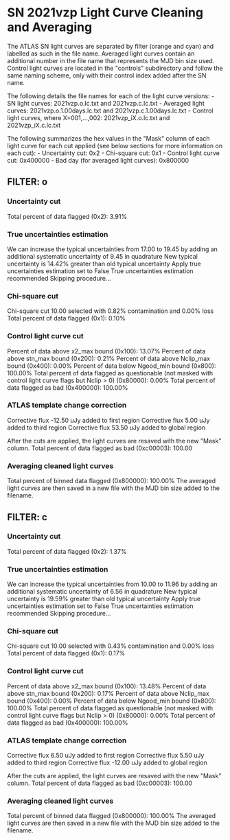 # SN 2021vzp Light Curve Cleaning and Averaging

The ATLAS SN light curves are separated by filter (orange and cyan) and labelled as such in the file name. Averaged light curves contain an additional number in the file name that represents the MJD bin size used. Control light curves are located in the "controls" subdirectory and follow the same naming scheme, only with their control index added after the SN name.

The following details the file names for each of the light curve versions:
	- SN light curves: 2021vzp.o.lc.txt and 2021vzp.c.lc.txt
	- Averaged light curves: 2021vzp.o.1.00days.lc.txt and 2021vzp.c.1.00days.lc.txt
	- Control light curves, where X=001,...,002: 2021vzp_iX.o.lc.txt and 2021vzp_iX.c.lc.txt

The following summarizes the hex values in the "Mask" column of each light curve for each cut applied (see below sections for more information on each cut): 
	- Uncertainty cut: 0x2
	- Chi-square cut: 0x1
	- Control light curve cut: 0x400000
	- Bad day (for averaged light curves): 0x800000

## FILTER: o

### Uncertainty cut
Total percent of data flagged (0x2): 3.91%

### True uncertainties estimation
We can increase the typical uncertainties from 17.00 to 19.45 by adding an additional systematic uncertainty of 9.45 in quadrature
New typical uncertainty is 14.42% greater than old typical uncertainty
Apply true uncertainties estimation set to False
True uncertainties estimation recommended
Skipping procedure...

### Chi-square cut
Chi-square cut 10.00 selected with 0.82% contamination and 0.00% loss
Total percent of data flagged (0x1): 0.10%

### Control light curve cut
Percent of data above x2_max bound (0x100): 13.07%
Percent of data above stn_max bound (0x200): 0.21%
Percent of data above Nclip_max bound (0x400): 0.00%
Percent of data below Ngood_min bound (0x800): 100.00%
Total percent of data flagged as questionable (not masked with control light curve flags but Nclip > 0) (0x80000): 0.00%
Total percent of data flagged as bad (0x400000): 100.00%

### ATLAS template change correction
Corrective flux -12.50 uJy added to first region
Corrective flux 5.00 uJy added to third region
Corrective flux 53.50 uJy added to global region

After the cuts are applied, the light curves are resaved with the new "Mask" column.
Total percent of data flagged as bad (0xc00003): 100.00

### Averaging cleaned light curves
Total percent of binned data flagged (0x800000): 100.00%
The averaged light curves are then saved in a new file with the MJD bin size added to the filename.

## FILTER: c

### Uncertainty cut
Total percent of data flagged (0x2): 1.37%

### True uncertainties estimation
We can increase the typical uncertainties from 10.00 to 11.96 by adding an additional systematic uncertainty of 6.56 in quadrature
New typical uncertainty is 19.59% greater than old typical uncertainty
Apply true uncertainties estimation set to False
True uncertainties estimation recommended
Skipping procedure...

### Chi-square cut
Chi-square cut 10.00 selected with 0.43% contamination and 0.00% loss
Total percent of data flagged (0x1): 0.17%

### Control light curve cut
Percent of data above x2_max bound (0x100): 13.48%
Percent of data above stn_max bound (0x200): 0.17%
Percent of data above Nclip_max bound (0x400): 0.00%
Percent of data below Ngood_min bound (0x800): 100.00%
Total percent of data flagged as questionable (not masked with control light curve flags but Nclip > 0) (0x80000): 0.00%
Total percent of data flagged as bad (0x400000): 100.00%

### ATLAS template change correction
Corrective flux 6.50 uJy added to first region
Corrective flux 5.50 uJy added to third region
Corrective flux -12.00 uJy added to global region

After the cuts are applied, the light curves are resaved with the new "Mask" column.
Total percent of data flagged as bad (0xc00003): 100.00

### Averaging cleaned light curves
Total percent of binned data flagged (0x800000): 100.00%
The averaged light curves are then saved in a new file with the MJD bin size added to the filename.
